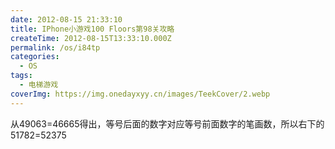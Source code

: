 ```yaml
---
date: 2012-08-15 21:33:10
title: IPhone小游戏100 Floors第98关攻略
createTime: 2012-08-15T13:33:10.000Z
permalink: /os/i84tp
categories:
  - OS
tags:
  - 电梯游戏
coverImg: https://img.onedayxyy.cn/images/TeekCover/2.webp
---
```


从49063=46665得出，等号后面的数字对应等号前面数字的笔画数，所以右下的51782=52375
